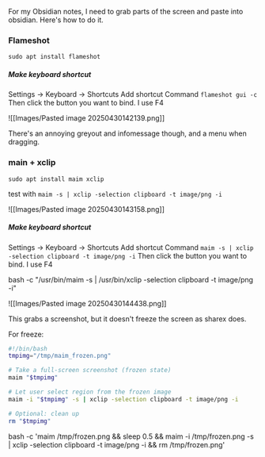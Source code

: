 
For my Obsidian notes, I need to grab parts of the screen and paste into obsidian. Here's how to do it.

### Flameshot

`sudo apt install flameshot`

##### Make keyboard shortcut

Settings → Keyboard → Shortcuts
Add shortcut
Command `flameshot gui -c`
Then click the button you want to bind. I use F4

![[Images/Pasted image 20250430142139.png]]

There's an annoying greyout and infomessage though, and a menu when dragging.

### main + xclip

`sudo apt install maim xclip`

test with `maim -s | xclip -selection clipboard -t image/png -i`

![[Images/Pasted image 20250430143158.png]]

##### Make keyboard shortcut

Settings → Keyboard → Shortcuts
Add shortcut
Command `maim -s | xclip -selection clipboard -t image/png -i`
Then click the button you want to bind. I use F4

bash -c "/usr/bin/maim -s | /usr/bin/xclip -selection clipboard -t image/png -i"

![[Images/Pasted image 20250430144438.png]]

This grabs a screenshot, but it doesn't freeze the screen as sharex does.

For freeze:

```sh
#!/bin/bash
tmpimg="/tmp/maim_frozen.png"

# Take a full-screen screenshot (frozen state)
maim "$tmpimg"

# Let user select region from the frozen image
maim -i "$tmpimg" -s | xclip -selection clipboard -t image/png -i

# Optional: clean up
rm "$tmpimg"

```

bash -c 'maim /tmp/frozen.png && sleep 0.5 && maim -i /tmp/frozen.png -s | xclip -selection clipboard -t image/png -i && rm /tmp/frozen.png'

